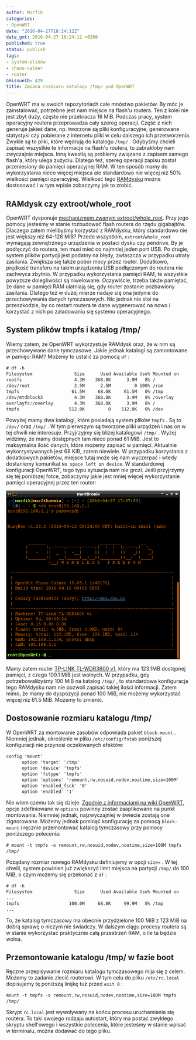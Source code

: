 ```yaml
---
author: Morfik
categories:
- OpenWRT
date: "2016-04-27T18:24:12Z"
date_gmt: 2016-04-27 16:24:12 +0200
published: true
status: publish
tags:
- system-plików
- chaos-calmer
- router
GHissueID: 429
title: Zmiana rozmiaru katalogu /tmp/ pod OpenWRT
---
```


OpenWRT ma w swoich repozytoriach całe mnóstwo pakietów. By móc je zainstalować, potrzebne jest nam
miejsce na flash'u routera. Ten z kolei nie jest zbyt duży, często nie przekracza 16 MiB. Podczas
pracy, system operacyjny routera przeprowadza cały szereg operacji. Część z nich generuje jakieś
dane, np. tworzone są pliki konfiguracyjne, generowane statystyki czy pobierane z internetu pliki w
celu dalszego ich przetworzenia. Zwykle są to pliki, które wędrują do katalogu `/tmp/` . Gdybyśmy
chcieli zapisać wszystkie te informacje na flash'u routera, to zabrakłoby nam zwyczajnie miejsca.
Inną kwestią są problemy związane z zapisem samego flash'a, który ulega zużyciu. Dlatego też, szereg
operacji zapisu został przeniesiony do pamięci operacyjnej RAM. W ten sposób mamy do wykorzystania
nieco więcej miejsca ale standardowo nie więcej niż 50% wielkości pamięci operacyjnej. Wielkość tego
[RAMdysku](https://pl.wikipedia.org/wiki/Ramdysk) można dostosować i w tym wpisie zobaczymy jak to
zrobić.

<!--more-->
## RAMdysk czy extroot/whole_root

OpenWRT dysponuje [mechanizmem zwanym
extroot/whole_root](/post/extroot-whole_root-fullroot-pod-openwrt/). Przy jego
pomocy jesteśmy w stanie rozbudować flash routera do rzędu gigabajtów. Dlaczego zatem mielibyśmy
korzystać z RAMdysku, który standardowo nie jest większy niż 64-128 MiB? Przede wszystkim,
`extroot`/`whole_root` wymagają zewnętrznego urządzenia w postaci dysku czy pendrive. By je
podłączyć do routera, ten musi mieć co najmniej jeden port USB. Po drugie, system plików partycji
jest podatny na błędy, zwłaszcza w przypadku utraty zasilania. Zwiększa się także pobór mocy przez
router. Dodatkowo, prędkość transferu na takim urządzeniu USB podłączonym do routera nie zachwyca
zbytnio. W przypadku wykorzystania pamięci RAM, te wszystkie powyższe dolegliwości są niwelowane.
Oczywiście, trzeba także pamiętać, że dane w pamięci RAM ulatniają się, gdy router zostanie
pozbawiony zasilania. Dlatego też w dużej mierze nadaje się ona jedynie do przechowywania danych
tymczasowych. Nic jednak nie stoi na przeszkodzie, by co restart routera te dane wygenerować na nowo
i korzystać z nich po załadowaniu się systemu operacyjnego.

## System plików tmpfs i katalog /tmp/

Wiemy zatem, że OpenWRT wykorzystuje RAMdysk oraz, że w nim są przechowywane dane tymczasowe. Jakie
jednak katalogi są zamontowane w pamięci RAM? Możemy to ustalić za pomocą `df` :

    # df -h
    Filesystem                Size      Used Available Use% Mounted on
    rootfs                    4.3M    368.0K      3.9M   8% /
    /dev/root                 2.5M      2.5M         0 100% /rom
    tmpfs                    61.5M     68.0K     61.5M   0% /tmp
    /dev/mtdblock3            4.3M    368.0K      3.9M   8% /overlay
    overlayfs:/overlay        4.3M    368.0K      3.9M   8% /
    tmpfs                   512.0K         0    512.0K   0% /dev

Powyżej mamy dwa katalogi, które posiadają system plików `tmpfs` . Są to `/dev/` oraz `/tmp/` . W
tym pierwszym są tworzone pliki urządzeń i nas on w tej chwili nie interesuje. Przyjrzyjmy się
bliżej katalogowi `/tmp/` . Wyżej widzimy, że mamy dostępnych tam nieco ponad 61 MiB. Jest to
maksymalna ilość danych, które możemy zapisać w pamięci. Aktualnie wykorzystywanych jest 68 KiB,
zatem niewiele. W przypadku korzystania z dodatkowych pakietów, miejsce tutaj może się nam wyczerpać
i wtedy dostaniemy komunikat `No space left on device`. W standardowej konfiguracji OpenWRT, tego
typu sytuacja nam nie grozi. Jeśli przyjrzymy się tej poniższej fotce, zobaczymy jakie jest mniej
więcej wykorzystanie pamięci operacyjnej przez ten router:

![](/img/2016/04/1.openwrt-statystyki-pamiec-ram-tmp.png#big)

Mamy zatem router [TP-LINK TL-WDR3600 v1](http://www.tp-link.com/en/download/TL-WDR3600.html), który
ma 123.1MB dostępnej pamięci, z czego 109.1 MiB jest wolnych. W przypadku, gdy potrzebowalibyśmy 100
MiB na katalog `/tmp/` , to standardowa konfiguracja tego RAMdysku nam nie pozwoli zapisać takiej
ilości informacji. Zatem mimo, że mamy do dyspozycji ponad 100 MiB, nie możemy wykorzystać więcej
niż 61.5 MiB. Możemy to zmienić.

## Dostosowanie rozmiaru katalogu /tmp/

W OpenWRT za montowanie zasobów odpowiada pakiet `block-mount` . Niemniej jednak, określenie w pliku
`/etc/config/fstab` poniższej konfiguracji nie przynosi oczekiwanych efektów:

    config 'mount'
          option 'target' '/tmp'
          option 'device' 'tmpfs'
          option 'fstype' 'tmpfs'
          option 'options' 'remount,rw,nosuid,nodev,noatime,size=100M'
          option 'enabled_fsck' '0'
          option 'enabled' '1'

Nie wiem czemu tak się dzieje. [Zgodnie z informacjami na wiki
OpenWRT](https://wiki.openwrt.org/doc/uci/fstab), opcje zdefiniowane w `options` powinny zostać
zaaplikowane na punkt montowania. Niemniej jednak, najzwyczajniej w świecie zostają one zignorowane.
Możemy jednak pominąć konfigurację za pomocą `block-mount` i ręcznie przemontować katalog tymczasowy
przy pomocy poniższego polecenia:

    # mount -t tmpfs -o remount,rw,nosuid,nodev,noatime,size=100M tmpfs /tmp/

Pożądany rozmiar nowego RAMdysku definiujemy w opcji `size=` . W tej chwili, system powinien już
zwiększyć limit miejsca na partycji `/tmp/` do 100 MiB, o czym możemy się przekonać z `df` :

    # df -h
    Filesystem                Size      Used Available Use% Mounted on
    ...
    tmpfs                   100.0M     68.0K     99.9M   0% /tmp
    ...

To, że katalog tymczasowy ma obecnie przydzielone 100 MiB z 123 MiB na dobrą sprawę o niczym nie
świadczy. W dalszym ciągu procesy routera są w stanie wykorzystać praktycznie całą przestrzeń RAM,
o ile ta będzie wolna.

## Przemontowanie katalogu /tmp/ w fazie boot

Ręczne przepisywanie rozmiaru katalogu tymczasowego mija się z celem. Możemy to zadanie zlecić
routerowi. W tym celu do pliku `/etc/rc.local` dopisujemy tę poniższą linijkę tuż przed `exit 0` :

    mount -t tmpfs -o remount,rw,nosuid,nodev,noatime,size=100M tmpfs /tmp/

Skrypt `rc.local` jest wywoływany na końcu procesu uruchamiania się routera. To taki swojego rodzaju
autostart, który ma postać zwykłego skryptu shell'owego i wszystkie polecenia, które jesteśmy w
stanie wpisać w terminalu, można dodawać do tego pliku.
